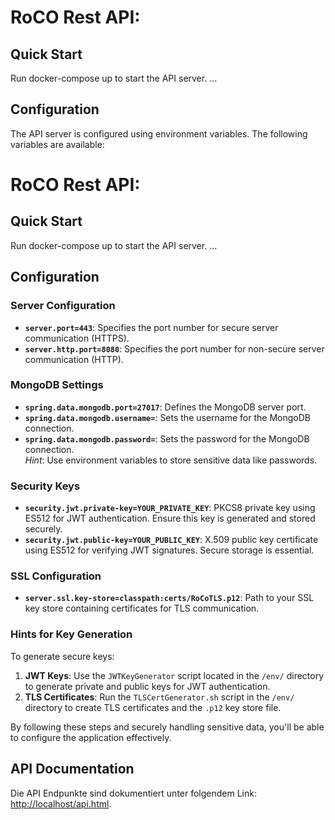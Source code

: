 # RoCO Rest API:


## Quick Start
Run docker-compose up to start the API server.
... 


## Configuration
The API server is configured using environment variables. The following variables are available:

# RoCO Rest API:

## Quick Start
Run docker-compose up to start the API server.
...

## Configuration
### Server Configuration
- **`server.port=443`**: Specifies the port number for secure server communication (HTTPS).
- **`server.http.port=8080`**: Specifies the port number for non-secure server communication (HTTP).

### MongoDB Settings
- **`spring.data.mongodb.port=27017`**: Defines the MongoDB server port.
- **`spring.data.mongodb.username=`**: Sets the username for the MongoDB connection.
- **`spring.data.mongodb.password=`**: Sets the password for the MongoDB connection.  
  *Hint*: Use environment variables to store sensitive data like passwords.

### Security Keys
- **`security.jwt.private-key=YOUR_PRIVATE_KEY`**: PKCS8 private key using ES512 for JWT authentication. Ensure this key is generated and stored securely.
- **`security.jwt.public-key=YOUR_PUBLIC_KEY`**: X.509 public key certificate using ES512 for verifying JWT signatures. Secure storage is essential.

### SSL Configuration
- **`server.ssl.key-store=classpath:certs/RoCoTLS.p12`**: Path to your SSL key store containing certificates for TLS communication.

### Hints for Key Generation

To generate secure keys:

1. **JWT Keys**: Use the `JWTKeyGenerator` script located in the `/env/` directory to generate private and public keys for JWT authentication.
2. **TLS Certificates**: Run the `TLSCertGenerator.sh` script in the `/env/` directory to create TLS certificates and the `.p12` key store file.

By following these steps and securely handling sensitive data, you'll be able to configure the application effectively.

## API Documentation
Die API Endpunkte sind dokumentiert unter folgendem Link: [http://localhost/api.html](http://localhost/api.html).
